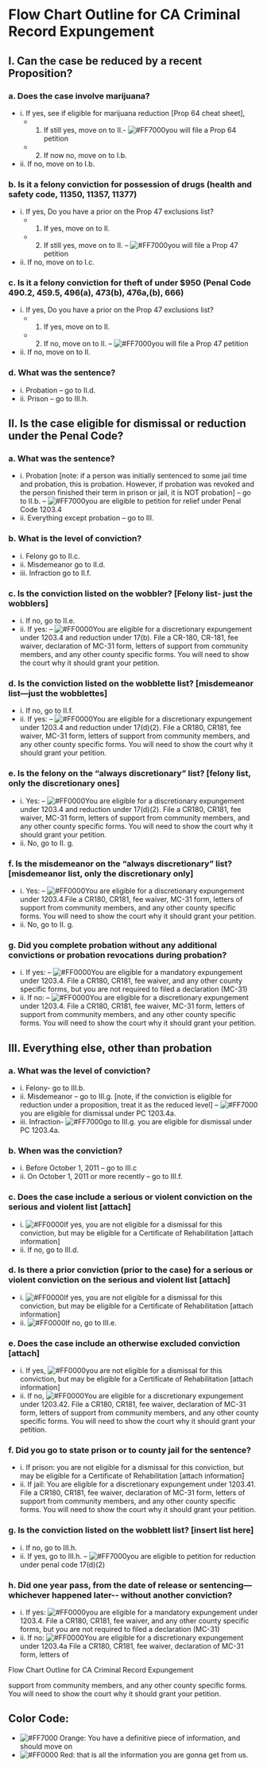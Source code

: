 # Flow Chart Outline for CA Criminal Record Expungement
## I. Can the case be reduced by a recent Proposition?
### a. Does the case involve marijuana?
- i. If yes, see if eligible for marijuana reduction [Prop 64 cheat sheet],
  - 1. If still yes, move on to II.- ![#FF7000](https://placehold.it/15/FF7000/000000?text=+)you will file a Prop 64 petition
  - 2. If now no, move on to I.b.
- ii. If no, move on to I.b.

### b. Is it a felony conviction for possession of drugs (health and safety code, 11350, 11357, 11377)
- i. If yes, Do you have a prior on the Prop 47 exclusions list?
  - 1. If yes, move on to II.
  - 2. If still yes, move on to II. – ![#FF7000](https://placehold.it/15/FF7000/000000?text=+)you will file a Prop 47 petition
- ii. If no, move on to I.c.

### c. Is it a felony conviction for theft of under $950 (Penal Code 490.2, 459.5, 496(a), 473(b), 476a,(b), 666)
- i. If yes, Do you have a prior on the Prop 47 exclusions list?
  - 1. If yes, move on to II.
  - 2. If no, move on to II. – ![#FF7000](https://placehold.it/15/FF7000/000000?text=+)you will file a Prop 47 petition
- ii. If no, move on to II.

### d. What was the sentence?
- i. Probation – go to II.d.
- ii. Prison – go to III.h.

## II. Is the case eligible for dismissal or reduction under the Penal Code?
### a. What was the sentence?
- i. Probation [note: if a person was initially sentenced to some jail time and
  probation, this is probation. However, if probation was revoked and the
  person finished their term in prison or jail, it is NOT probation] – go to
  II.b. – ![#FF7000](https://placehold.it/15/FF7000/000000?text=+)you are eligible to petition for relief under Penal Code 1203.4
- ii. Everything except probation – go to III.

### b. What is the level of conviction?
- i. Felony go to II.c.
- ii. Misdemeanor go to II.d.
- iii. Infraction go to II.f.

### c. Is the conviction listed on the wobbler? [Felony list- just the wobblers]
- i. If no, go to II.e.
- ii. If yes: – ![#FF0000](https://placehold.it/15/FF0000/000000?text=+)You are eligible for a discretionary expungement under 1203.4 and reduction under 17(b). File a CR-180, CR-181, fee waiver, declaration of MC-31 form, letters of support from community members, and any other county specific forms. You will need to show the court why it should grant your petition.

### d. Is the conviction listed on the wobblette list? [misdemeanor list—just the wobblettes]
- i. If no, go to II.f.
- ii. If yes: – ![#FF0000](https://placehold.it/15/FF0000/000000?text=+)You are eligible for a discretionary expungement under 1203.4 and reduction under 17(d)(2). File a CR180, CR181, fee waiver, MC-31 form, letters of support from community members, and any other county specific forms. You will need to show the court why it should grant your petition.

### e. Is the felony on the “always discretionary” list? [felony list, only the discretionary ones]
- i. Yes: – ![#FF0000](https://placehold.it/15/FF0000/000000?text=+)You are eligible for a discretionary expungement under 1203.4 and reduction under 17(d)(2). File a CR180, CR181, fee waiver, MC-31 form, letters of support from community members, and any other county specific forms. You will need to show the court why it should grant your petition.
- ii. No, go to II. g.

### f. Is the misdemeanor on the “always discretionary” list? [misdemeanor list, only the discretionary only]
- i. Yes: – ![#FF0000](https://placehold.it/15/FF0000/000000?text=+)You are eligible for a discretionary expungement under 1203.4.File a CR180, CR181, fee waiver, MC-31 form, letters of support from community members, and any other county specific forms. You will need to show the court why it should grant your petition.
- ii. No, go to II. g.

### g. Did you complete probation without any additional convictions or probation revocations during probation?
- i. If yes: – ![#FF0000](https://placehold.it/15/FF0000/000000?text=+)You are eligible for a mandatory expungement under 1203.4. File a CR180, CR181, fee waiver, and any other county specific forms, but you are not required to filed a declaration (MC-31)
- ii. If no: – ![#FF0000](https://placehold.it/15/FF0000/000000?text=+)You are eligible for a discretionary expungement under 1203.4. File a CR180, CR181, fee waiver, MC-31 form, letters of support from community members, and any other county specific forms. You will need to show the court why it should grant your petition.

## III. Everything else, other than probation
### a. What was the level of conviction?
- i. Felony- go to III.b.
- ii. Misdemeanor – go to III.g. [note, if the conviction is eligible for reduction
  under a proposition, treat it as the reduced level] – ![#FF7000](https://placehold.it/15/FF7000/000000?text=+)you are eligible for
  dismissal under PC 1203.4a.
- iii. Infraction- ![#FF7000](https://placehold.it/15/FF7000/000000?text=+)go to III.g. you are eligible for dismissal under PC 1203.4a.

### b. When was the conviction?
- i. Before October 1, 2011 – go to III.c
- ii. On October 1, 2011 or more recently – go to III.f.

### c. Does the case include a serious or violent conviction on the serious and violent list [attach]
- i. ![#FF0000](https://placehold.it/15/FF0000/000000?text=+)If yes, you are not eligible for a dismissal for this conviction, but may be
  eligible for a Certificate of Rehabilitation [attach information]
- ii. If no, go to III.d.

### d. Is there a prior conviction (prior to the case) for a serious or violent conviction on the serious and violent list [attach]
- i. ![#FF0000](https://placehold.it/15/FF0000/000000?text=+)If yes, you are not eligible for a dismissal for this conviction, but may be
  eligible for a Certificate of Rehabilitation [attach information]
- ii. ![#FF0000](https://placehold.it/15/FF0000/000000?text=+)If no, go to III.e.

### e. Does the case include an otherwise excluded conviction [attach]
- i. If yes, ![#FF0000](https://placehold.it/15/FF0000/000000?text=+)you are not eligible for a dismissal for this conviction, but may be
  eligible for a Certificate of Rehabilitation [attach information]
- ii. If no, ![#FF0000](https://placehold.it/15/FF0000/000000?text=+)You are eligible for a discretionary expungement under 1203.42.
  File a CR180, CR181, fee waiver, declaration of MC-31 form, letters of
  support from community members, and any other county specific forms.
  You will need to show the court why it should grant your petition.

### f. Did you go to state prison or to county jail for the sentence?
- i. If prison: you are not eligible for a dismissal for this conviction, but may
  be eligible for a Certificate of Rehabilitation [attach information]
- ii. If jail: You are eligible for a discretionary expungement under 1203.41.
  File a CR180, CR181, fee waiver, declaration of MC-31 form, letters of
  support from community members, and any other county specific forms.
  You will need to show the court why it should grant your petition.

### g. Is the conviction listed on the wobblett list? [insert list here]
- i. If no, go to III.h.
- ii. If yes, go to III.h. – ![#FF7000](https://placehold.it/15/FF7000/000000?text=+)you are eligible to petition for reduction under penal code 17(d)(2)

### h. Did one year pass, from the date of release or sentencing—whichever happened later-- without another conviction?
- i. If yes: ![#FF0000](https://placehold.it/15/FF0000/000000?text=+)you are eligible for a mandatory expungement under 1203.4. File a
  CR180, CR181, fee waiver, and any other county specific forms, but you
  are not required to filed a declaration (MC-31)
- ii. If no: ![#FF0000](https://placehold.it/15/FF0000/000000?text=+)You are eligible for a discretionary expungement under 1203.4a
  File a CR180, CR181, fee waiver, declaration of MC-31 form, letters of

Flow Chart Outline for CA Criminal Record Expungement

support from community members, and any other county specific forms.
You will need to show the court why it should grant your petition.

## Color Code:
- ![#FF7000](https://placehold.it/15/FF7000/000000?text=+) Orange: You have a definitive piece of information, and should move on
- ![#FF0000](https://placehold.it/15/FF0000/000000?text=+) Red: that is all the information you are gonna get from us.
